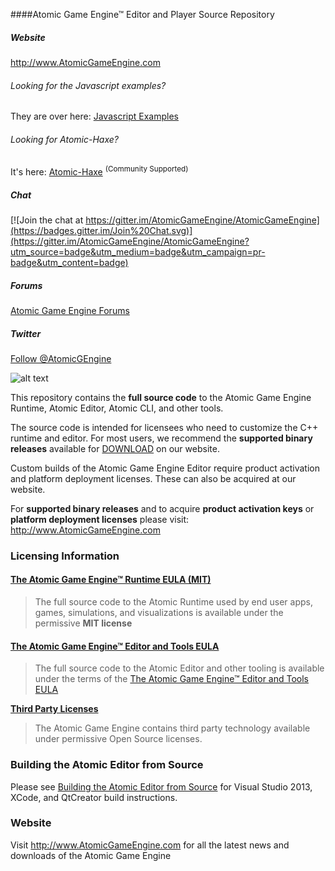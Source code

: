 ####Atomic Game Engine™ Editor and Player Source Repository

##### Website

<a href="http://atomicgameengine.com">http://www.AtomicGameEngine.com</a>

###### Looking for the Javascript examples?

They are over here: <a href="https://github.com/AtomicGameEngine/AtomicExamples">Javascript Examples</a>

###### Looking for Atomic-Haxe?

It's here: <a href="https://github.com/rsredsq/atomic-haxe">Atomic-Haxe</a>  <sup>(Community Supported)</sup>

##### Chat

[![Join the chat at https://gitter.im/AtomicGameEngine/AtomicGameEngine](https://badges.gitter.im/Join%20Chat.svg)](https://gitter.im/AtomicGameEngine/AtomicGameEngine?utm_source=badge&utm_medium=badge&utm_campaign=pr-badge&utm_content=badge)

##### Forums

<a href="http://atomicgameengine.com/forum">Atomic Game Engine Forums</a>

##### Twitter

<a href="https://twitter.com/AtomicGEngine">Follow @AtomicGEngine</a>

[WelcomeScreen]: https://github.com/AtomicGameEngine/AtomicExamples/wiki/images/WelcomeScreen.png

![alt text][WelcomeScreen]

This repository contains the **full source code** to the Atomic Game Engine Runtime, Atomic Editor, Atomic CLI, and other tools.

The source code is intended for licensees who need to customize the C++ runtime and editor.  For most users, we recommend the **supported binary releases** available for [DOWNLOAD](http://atomicgameengine.com/download) on our website.

Custom builds of the Atomic Game Engine Editor require product activation and platform deployment licenses.  These can also be acquired at our website.

For **supported binary releases** and to acquire **product activation keys** or **platform deployment licenses** please visit: http://www.AtomicGameEngine.com

### Licensing Information

#### [The Atomic Game Engine™ Runtime EULA (MIT)](https://github.com/AtomicGameEngine/AtomicRuntime/blob/master/Licenses/LICENSE_ATOMIC_RUNTIME.md)

> The full source code to the Atomic Runtime used by end user apps, games, simulations, and visualizations is available under the permissive **MIT license**

#### [The Atomic Game Engine™ Editor and Tools EULA](https://github.com/AtomicGameEngine/AtomicRuntime/blob/master/Licenses/LICENSE_ATOMIC_EDITOR_AND_TOOLS.md)

> The full source code to the Atomic Editor and other tooling is available under the terms of the [The Atomic Game Engine™ Editor and Tools EULA](https://github.com/AtomicGameEngine/AtomicRuntime/blob/master/Licenses/LICENSE_ATOMIC_EDITOR_AND_TOOLS.md)

**[Third Party Licenses](https://github.com/AtomicGameEngine/AtomicRuntime/blob/master/Licenses/LICENSE_THIRDPARTY.md)**

> The Atomic Game Engine contains third party technology available under permissive Open Source licenses.


### Building the Atomic Editor from Source

Please see [Building the Atomic Editor from Source](https://github.com/AtomicGameEngine/AtomicGameEngine/wiki/Building-the-Atomic-Editor-from-Source) for Visual Studio 2013, XCode, and QtCreator build instructions.

### Website

Visit http://www.AtomicGameEngine.com for all the latest news and downloads of the Atomic Game Engine
